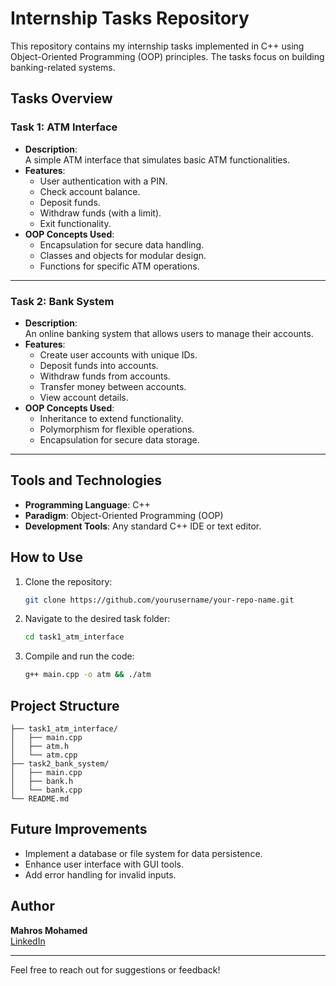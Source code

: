
# Internship Tasks Repository

This repository contains my internship tasks implemented in C++ using Object-Oriented Programming (OOP) principles. The tasks focus on building banking-related systems.

## Tasks Overview

### Task 1: ATM Interface
- **Description**:  
  A simple ATM interface that simulates basic ATM functionalities.
- **Features**:
  - User authentication with a PIN.
  - Check account balance.
  - Deposit funds.
  - Withdraw funds (with a limit).
  - Exit functionality.
- **OOP Concepts Used**:
  - Encapsulation for secure data handling.
  - Classes and objects for modular design.
  - Functions for specific ATM operations.

---

### Task 2: Bank System
- **Description**:  
  An online banking system that allows users to manage their accounts.
- **Features**:
  - Create user accounts with unique IDs.
  - Deposit funds into accounts.
  - Withdraw funds from accounts.
  - Transfer money between accounts.
  - View account details.
- **OOP Concepts Used**:
  - Inheritance to extend functionality.
  - Polymorphism for flexible operations.
  - Encapsulation for secure data storage.

---

## Tools and Technologies
- **Programming Language**: C++
- **Paradigm**: Object-Oriented Programming (OOP)
- **Development Tools**: Any standard C++ IDE or text editor.

## How to Use
1. Clone the repository:
   ```bash
   git clone https://github.com/yourusername/your-repo-name.git
   ```
2. Navigate to the desired task folder:
   ```bash
   cd task1_atm_interface
   ```
3. Compile and run the code:
   ```bash
   g++ main.cpp -o atm && ./atm
   ```

## Project Structure
```plaintext
├── task1_atm_interface/
│   ├── main.cpp
│   ├── atm.h
│   └── atm.cpp
├── task2_bank_system/
│   ├── main.cpp
│   ├── bank.h
│   └── bank.cpp
└── README.md
```

## Future Improvements
- Implement a database or file system for data persistence.
- Enhance user interface with GUI tools.
- Add error handling for invalid inputs.

## Author
**Mahros Mohamed**  
[LinkedIn](https://linkedin.com/in/mahros-mohamed)  

---

Feel free to reach out for suggestions or feedback!
